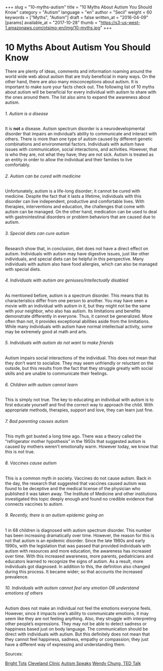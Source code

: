 +++
slug = "10-myths-autism"
title = "10 Myths About Autism You Should Know"
category = "Autism"
language = "en"
author = "Secil"
weight = 60
keywords = ["Myths", "Autism"]
draft = false
written_at = "2016-04-09"
[params]
available_at = "2017-10-28"
thumb = "https://s3-us-west-1.amazonaws.com/otsimo-en/img/10-myths.jpg"
+++


# 10 Myths About Autism You Should Know

There are plenty of ideas, comments and information roaming around the world wide web about autism that are truly beneficial in many ways. On the other hand, there are also many misconceptions about autism. It is important to make sure your facts check out. The following list of 10 myths about autism will be beneficial for every individual with autism to share with the ones around them. The list also aims to expand the awareness about autism.

###### 1\. Autism is a disease

It is **not** a disease. Autism spectrum disorder is a neurodevelopmental disorder that impairs an individual’s ability to communicate and interact with others. There is more than one type of autism caused by different genetic combinations and environmental factors. Individuals with autism have issues with communication, social interactions, and activities. However, that is who they are, not what they have; they are not sick. Autism is treated as an entity in order to allow the individual and their families to live comfortably.

###### 2\. Autism can be cured with medicine

Unfortunately, autism is a life-long disorder; it cannot be cured with medicine. Despite the fact that it lasts a lifetime, individuals with this disorder can live independent, productive and comfortable lives. With therapies, interventions and education, the challenges that come with autism can be managed. On the other hand, medication can be used to deal with gastrointestinal disorders or problem behaviors that are caused due to autism.


###### 3\. Special diets can cure autism

Research show that, in conclusion, diet does not have a direct effect on autism. Individuals with autism may have digestive issues, just like other individuals, and special diets can be helpful in this perspective. Many individuals with autism also have food allergies, which can also be managed with special diets.

###### 4\. Individuals with autism are geniuses/intellectually disabled

As mentioned before, autism is a spectrum disorder. This means that its characteristics differ from one person to another. You may have seen a movie with an individual with autism in it, but they might not be the same with your neighbor, who also has autism. Its limitations and benefits demonstrate differently in everyone. Thus, it cannot be generalized. More often than not, it provides exceptional abilities aside from the limitations. While many individuals with autism have normal intellectual activity, some may be extremely good at math and arts.

###### 5\. Individuals with autism do not want to make friends

Autism impairs social interactions of the individual. This does not mean that they don’t want to socialize. They may seem unfriendly or reluctant on the outside, but this results from the fact that they struggle greatly with social skills and are unable to communicate their feelings.

###### 6\. Children with autism cannot learn

This is simply not true. The key to educating an individual with autism is to first educate yourself and find the correct way to approach the child. With appropriate methods, therapies, support and love, they can learn just fine.

###### 7\. Bad parenting causes autism

This myth got busted a long time ago. There was a theory called the “refrigerator mother hypothesis” in the 1950s that suggested autism is caused by mothers weren’t emotionally warm. However today, we know that this is not true.

###### 8\. Vaccines cause autism

This is a common myth in society. Vaccines do not cause autism. Back in the day, the research that suggested that vaccines caused autism was found to be deceptive and the medical license of the physician who published it was taken away. The Institute of Medicine and other institutions investigated this topic deeply enough and found no credible evidence that connects vaccines to autism.

###### 9\. Recently, there is an autism epidemic going on

1 in 68 children is diagnosed with autism spectrum disorder. This number has been increasing dramatically over time. However, the reason for this is not that autism is an epidemic disorder. Since the late 1980s and early 1990s, with the legislation that was passed that provided individuals with autism with resources and more education, the awareness has increased over time. With this increased awareness, more parents, pediatricians and educators learned to recognize the signs of autism. As a result, more individuals got diagnosed. In addition to this, the definition also changed during this process. It became wider; so that accounts the increased prevalence.

###### 10\. Individuals with autism cannot feel any emotion OR understand emotions of others

Autism does not make an individual not feel the emotions everyone feels. However, since it impacts one’s ability to communicate emotions, it may seem like they are not feeling anything. Also, they struggle with interpreting other people’s expressions. They may not be able to detect sadness or happiness based just on body language. The communication should be direct with individuals with autism. But this definitely does not mean that they cannot feel happiness, sadness, empathy or compassion; they just have a different way of expressing and understanding them.

Sources:

[Bright Tots](http://www.brighttots.com/Myths.html) [Cleveland Clinic](https://health.clevelandclinic.org/2013/04/8-autism-assumptions-fact-or-fiction/) [Autism Speaks](https://www.autismspeaks.org/node/113471) [Wendy Chung, TED Talk ](https://www.ted.com/talks/wendy_chung_autism_what_we_know_and_what_we_don_t_know_yet?)
